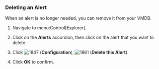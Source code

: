 ### Deleting an Alert

When an alert is no longer needed, you can remove it from your VMDB.

1.  Navigate to menu:Control\[Explorer\].

2.  Click on the **Alerts** accordion, then click on the alert that you
    want to delete.

3.  Click ![1847](../images/1847.png) (**Configuration**),
    ![1861](../images/1861.png) (**Delete this Alert**).

4.  Click **OK** to confirm.
